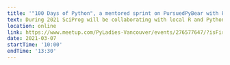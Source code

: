 ```yaml
---
title: '"100 Days of Python", a mentored sprint on PursuedPyBear with Piper Thunstrom'
text: During 2021 SciProg will be collaborating with local R and Python meet ups to bring talks, coding events and mentored sprints to the community. If you are new to mentored sprints, here is a video from its founder Tania Allard, PhD [Video here](https://developerrelations.com/dev-rel/mentored-sprints-for-diverse-beginners.)
location: online
link: https://www.meetup.com/PyLadies-Vancouver/events/276577647/?isFirstPublish=true
date: 2021-03-07
startTime: '10:00'
endTime: '13:30'
---
```

